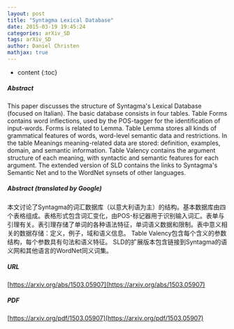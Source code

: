 ```yaml
---
layout: post
title: "Syntagma Lexical Database"
date: 2015-03-19 19:45:24
categories: arXiv_SD
tags: arXiv_SD
author: Daniel Christen
mathjax: true
---
```


* content
{:toc}

##### Abstract
This paper discusses the structure of Syntagma's Lexical Database (focused on Italian). The basic database consists in four tables. Table Forms contains word inflections, used by the POS-tagger for the identification of input-words. Forms is related to Lemma. Table Lemma stores all kinds of grammatical features of words, word-level semantic data and restrictions. In the table Meanings meaning-related data are stored: definition, examples, domain, and semantic information. Table Valency contains the argument structure of each meaning, with syntactic and semantic features for each argument. The extended version of SLD contains the links to Syntagma's Semantic Net and to the WordNet synsets of other languages.

##### Abstract (translated by Google)
本文讨论了Syntagma的词汇数据库（以意大利语为主）的结构。基本数据库由四个表格组成。表格形式包含词汇变化，由POS-标记器用于识别输入词汇。表单与引理有关。表引理存储了单词的各种语法特征，单词语义数据和限制。表中意义相关的数据存储：定义，例子，域和语义信息。 Table Valency包含每个含义的参数结构，每个参数具有句法和语义特征。 SLD的扩展版本包含链接到Syntagma的语义网和其他语言的WordNet同义词集。

##### URL
[https://arxiv.org/abs/1503.05907](https://arxiv.org/abs/1503.05907)

##### PDF
[https://arxiv.org/pdf/1503.05907](https://arxiv.org/pdf/1503.05907)

